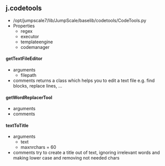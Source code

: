 ## j.codetools

- /opt/jumpscale7/lib/JumpScale/baselib/codetools/CodeTools.py
- Properties
    - regex
    - executor
    - templateengine
    - codemanager

#### getTextFileEditor 
- arguments
    - filepath
- comments
    returns a class which helps you to edit a text file
    e.g. find blocks, replace lines, ...

#### getWordReplacerTool 
- arguments
- comments
    

#### textToTitle 
- arguments
    - text
    - maxnrchars = 60
- comments
    try to create a title out of text, ignoring irrelevant words and making lower case and removing 
    not needed chars

